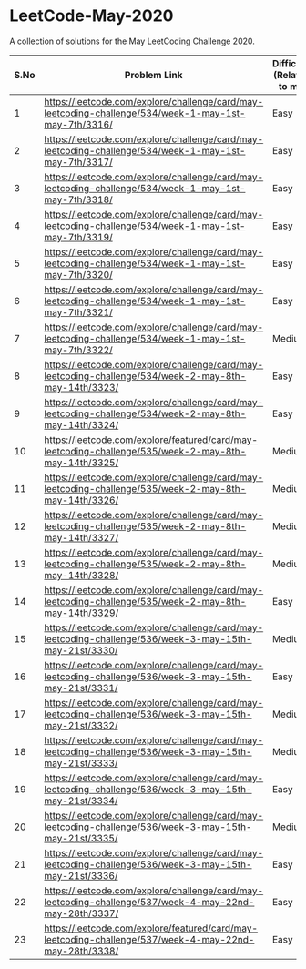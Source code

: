 # LeetCode-May-2020
A collection of solutions for the May LeetCoding Challenge 2020.

| S.No | Problem Link  | Difficulty (Relative to me) | Algorithm(s) Used | Data Structure(s) Used | Time Complexity | Space Complexity | Time to solve |
| ------------- | ------------- | ------------- | ------------- | ------------- | ------------- | ------------- | ------------- |
| 1 | https://leetcode.com/explore/challenge/card/may-leetcoding-challenge/534/week-1-may-1st-may-7th/3316/  | Easy  | Binary Search | NA | O(logn) | O(1) | Within 15 mins |
| 2 | https://leetcode.com/explore/challenge/card/may-leetcoding-challenge/534/week-1-may-1st-may-7th/3317/  | Easy  | NA | HashSet | O(m+n) | O(m) | Within 15 mins |
| 3 | https://leetcode.com/explore/challenge/card/may-leetcoding-challenge/534/week-1-may-1st-may-7th/3318/  | Easy  | NA | Array | O(1) | O(n) | Within 15 mins |
| 4 | https://leetcode.com/explore/challenge/card/may-leetcoding-challenge/534/week-1-may-1st-may-7th/3319/  | Easy  | NA | NA | O(1) | O(1) | Within 15 mins |
| 5 | https://leetcode.com/explore/challenge/card/may-leetcoding-challenge/534/week-1-may-1st-may-7th/3320/  | Easy  | NA | HashMap | O(n) | O(n) | Within 15 mins |
| 6 | https://leetcode.com/explore/challenge/card/may-leetcoding-challenge/534/week-1-may-1st-may-7th/3321/  | Easy  | NA | HashMap | O(n) | O(n) | Within 15 mins |
| 7 | https://leetcode.com/explore/challenge/card/may-leetcoding-challenge/534/week-1-may-1st-may-7th/3322/  | Medium  | NA | NA | O(n) | O(n) | Within 60 mins |
| 8 | https://leetcode.com/explore/challenge/card/may-leetcoding-challenge/534/week-2-may-8th-may-14th/3323/  | Easy  | NA | 2D Array | O(n) | O(n) | Within 15 mins |
| 9 | https://leetcode.com/explore/challenge/card/may-leetcoding-challenge/534/week-2-may-8th-may-14th/3324/  | Easy  | NA | NA | O(n) | O(1) | Within 60 mins |
| 10 | https://leetcode.com/explore/featured/card/may-leetcoding-challenge/535/week-2-may-8th-may-14th/3325/ | Medium  | NA | Map, Array | O(n2) | O(1) | Within 60 mins |
| 11 | https://leetcode.com/explore/challenge/card/may-leetcoding-challenge/535/week-2-may-8th-may-14th/3326/ | Medium  | Recursion | Array | O(n) | O(1) | Within 60 mins |
| 12 | https://leetcode.com/explore/challenge/card/may-leetcoding-challenge/535/week-2-may-8th-may-14th/3327/ | Medium  | BST, Recursion | Array | O(log n) | O(1) | Within 60 mins |
| 13 | https://leetcode.com/explore/challenge/card/may-leetcoding-challenge/535/week-2-may-8th-may-14th/3328/ | Medium  | NA | Array | O(k) | O(k) | Within 60 mins |
| 14 | https://leetcode.com/explore/challenge/card/may-leetcoding-challenge/535/week-2-may-8th-may-14th/3329/ | Easy  | NA | Trie, Map | O(1) | O(1) | Within 30 mins |
| 15 | https://leetcode.com/explore/challenge/card/may-leetcoding-challenge/536/week-3-may-15th-may-21st/3330/ | Medium | Kadane | Array | O(n) | O(n) | Within 60 mins |
| 16 | https://leetcode.com/explore/challenge/card/may-leetcoding-challenge/536/week-3-may-15th-may-21st/3331/ | Easy | NA | NA | O(n) | O(1) | Within 20 mins |
| 17 | https://leetcode.com/explore/challenge/card/may-leetcoding-challenge/536/week-3-may-15th-may-21st/3332/ | Medium | NA | NA | O(n) | O(1) | Within 45 mins |
| 18 | https://leetcode.com/explore/challenge/card/may-leetcoding-challenge/536/week-3-may-15th-may-21st/3333/ | Medium | NA | NA | O(n) | O(1) | Within 45 mins |
| 19 | https://leetcode.com/explore/challenge/card/may-leetcoding-challenge/536/week-3-may-15th-may-21st/3334/ | Easy | NA | Stack | O(1) | O(1) | Within 15 mins |
| 20 | https://leetcode.com/explore/challenge/card/may-leetcoding-challenge/536/week-3-may-15th-may-21st/3335/ | Medium | NA | NA | O(k) | O(1) | Within 60 mins |
| 21 | https://leetcode.com/explore/challenge/card/may-leetcoding-challenge/536/week-3-may-15th-may-21st/3336/ | Easy | NA | NA | O(n2) | O(m*n) | Within 20 mins |
| 22 | https://leetcode.com/explore/challenge/card/may-leetcoding-challenge/537/week-4-may-22nd-may-28th/3337/ | Easy | NA | NA | O(n2) | O(m*n) | Within 20 mins |
| 23 | https://leetcode.com/explore/featured/card/may-leetcoding-challenge/537/week-4-may-22nd-may-28th/3338/ | Easy | NA | NA | O(n) | O(n) | Within 30 mins |